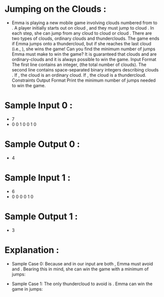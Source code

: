 # Jumping on the Clouds :
- Emma is playing a new mobile game involving clouds numbered from to . A player initially starts 
out on cloud , and they must jump to cloud . In each step, she can jump from any cloud to cloud
or cloud .
There are two types of clouds, ordinary clouds and thunderclouds. The game ends if Emma jumps onto a
thundercloud, but if she reaches the last cloud (i.e., ), she wins the game!
Can you find the minimum number of jumps Emma must make to win the game? It is guaranteed that
clouds and are ordinary-clouds and it is always possible to win the game.
Input Format
The first line contains an integer, (the total number of clouds).
The second line contains space-separated binary integers describing clouds .
If , the cloud is an ordinary cloud.
If , the cloud is a thundercloud.
Constraints
Output Format
Print the minimum number of jumps needed to win the game.

# Sample Input 0 :
* 7
* 0 0 1 0 0 1 0

# Sample Output 0 :
* 4

# Sample Input 1 :
* 6
* 0 0 0 0 1 0

# Sample Output 1 :
* 3

# Explanation :
- Sample Case 0:
Because and in our input are both , Emma must avoid and . Bearing this in mind, she can win
the game with a minimum of jumps:

- Sample Case 1:
The only thundercloud to avoid is . Emma can win the game in jumps: